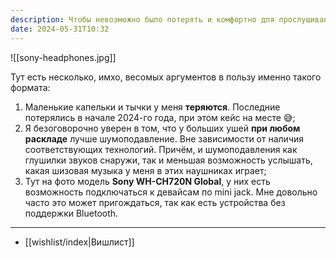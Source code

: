 ```yaml
---
description: Чтобы невозможно было потерять и комфортно для прослушивания музыки в любых условиях, плюсом на встречах поговорить
date: 2024-05-31T10:32
---
```


![[sony-headphones.jpg]]

Тут есть несколько, имхо, весомых аргументов в пользу именно такого формата:

1. Маленькие капельки и тычки у меня **теряются**. Последние потерялись в начале 2024-го года, при этом кейс на месте 😅;
2. Я безоговорочно уверен в том, что у больших ушей **при любом раскладе** лучше шумоподавление. Вне зависимости от наличия соответствующих технологий. Причём, и шумоподавления как глушилки звуков снаружи, так и меньшая возможность услышать, какая шизовая музыка у меня в этих наушниках играет;
3. Тут на фото модель **Sony WH-CH720N Global**, у них есть возможность подключаться к девайсам по mini jack. Мне довольно часто это может пригождаться, так как есть устройства без поддержки Bluetooth.

---

- [[wishlist/index|Вишлист]]
